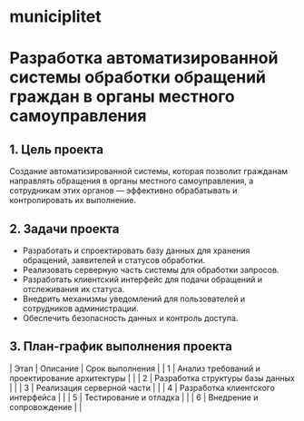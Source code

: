 # municiplitet
# Разработка автоматизированной системы обработки обращений граждан в органы местного самоуправления

## 1. Цель проекта
Создание автоматизированной системы, которая позволит гражданам направлять обращения в органы местного самоуправления, а сотрудникам этих органов — эффективно обрабатывать и контролировать их выполнение.

## 2. Задачи проекта
- Разработать и спроектировать базу данных для хранения обращений, заявителей и статусов обработки.
- Реализовать серверную часть системы для обработки запросов.
- Разработать клиентский интерфейс для подачи обращений и отслеживания их статуса.
- Внедрить механизмы уведомлений для пользователей и сотрудников администрации.
- Обеспечить безопасность данных и контроль доступа.

## 3. План-график выполнения проекта

| Этап |                Описание                        | Срок выполнения |
|  1   | Анализ требований и проектирование архитектуры |  |
|  2   | Разработка структуры базы данных               |  |
|  3   | Реализация серверной части                     |  |
|  4   | Разработка клиентского интерфейса              |  |
|  5   | Тестирование и отладка                         |  |
|  6   | Внедрение и сопровождение                      |  |

